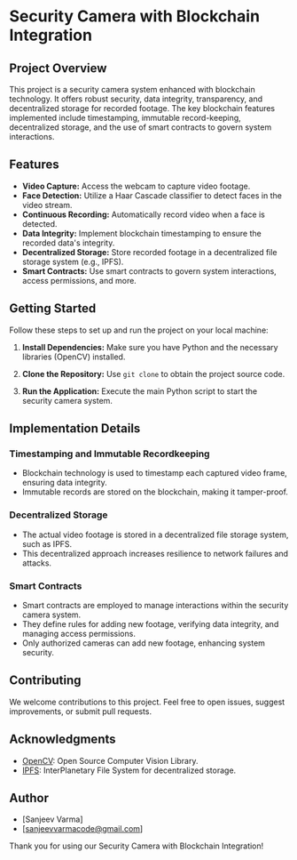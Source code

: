 # Security Camera with Blockchain Integration

## Project Overview

This project is a security camera system enhanced with blockchain technology. It offers robust security, data integrity, transparency, and decentralized storage for recorded footage. The key blockchain features implemented include timestamping, immutable record-keeping, decentralized storage, and the use of smart contracts to govern system interactions.

## Features

- **Video Capture:** Access the webcam to capture video footage.
- **Face Detection:** Utilize a Haar Cascade classifier to detect faces in the video stream.
- **Continuous Recording:** Automatically record video when a face is detected.
- **Data Integrity:** Implement blockchain timestamping to ensure the recorded data's integrity.
- **Decentralized Storage:** Store recorded footage in a decentralized file storage system (e.g., IPFS).
- **Smart Contracts:** Use smart contracts to govern system interactions, access permissions, and more.

## Getting Started

Follow these steps to set up and run the project on your local machine:

1. **Install Dependencies:** Make sure you have Python and the necessary libraries (OpenCV) installed.

2. **Clone the Repository:** Use `git clone` to obtain the project source code.

3. **Run the Application:** Execute the main Python script to start the security camera system.

## Implementation Details

### Timestamping and Immutable Recordkeeping

- Blockchain technology is used to timestamp each captured video frame, ensuring data integrity.
- Immutable records are stored on the blockchain, making it tamper-proof.

### Decentralized Storage

- The actual video footage is stored in a decentralized file storage system, such as IPFS.
- This decentralized approach increases resilience to network failures and attacks.

### Smart Contracts

- Smart contracts are employed to manage interactions within the security camera system.
- They define rules for adding new footage, verifying data integrity, and managing access permissions.
- Only authorized cameras can add new footage, enhancing system security.

## Contributing

We welcome contributions to this project. Feel free to open issues, suggest improvements, or submit pull requests.


## Acknowledgments

- [OpenCV](https://opencv.org/): Open Source Computer Vision Library.
- [IPFS](https://ipfs.io/): InterPlanetary File System for decentralized storage.

## Author

- [Sanjeev Varma]
- [sanjeevvarmacode@gmail.com]

Thank you for using our Security Camera with Blockchain Integration!

